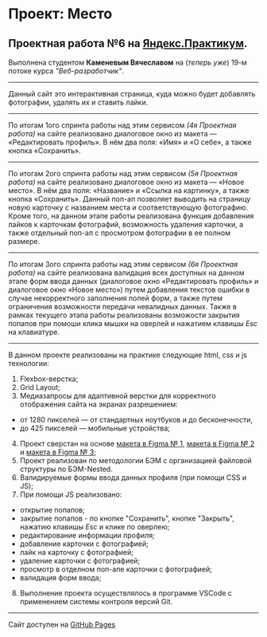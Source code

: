 Проект: Место
===
Проектная работа №6 на [Яндекс.Практикум](https://praktikum.yandex.ru/).
---
Выполнена студентом **Каменевым Вячеславом** на (*теперь уже*) 19-м потоке курса *"Веб-разработчик"*.

___

Данный сайт это интерактивная страница, куда можно будет добавлять фотографии, удалять их и ставить лайки.

___

По итогам 1ого спринта работы над этим сервисом *(4я Проектная работа)* на сайте реализовано диалоговое окно из макета — «Редактировать профиль». В нём два поля: «Имя» и «О себе», а также кнопка «Сохранить».

___


По итогам 2ого спринта работы над этим сервисом *(5я Проектная работа)* на сайте реализовано диалоговое окно из макета — «Новое место». В нём два поля: «Название» и «Ссылка на картинку», а также кнопка «Сохранить». Данный поп-ап позволяет выводить на страницу новую карточку с названием места и соответствующую фотографию.
Кроме того, на данном этапе работы реализована функция добавления лайков к карточкам фотографий, возможность удаления карточки, а также отдельный поп-ап с просмотром фотографии в ее полном размере.

___


По итогам 3ого спринта работы над этим сервисом *(6я Проектная работа)* на сайте реализована валидация всех доступных на данном этапе форм ввода данных (диалоговое окно «Редактировать профиль» и диалоговое окно «Новое место») путем добавления текстов ошибки в случае некорректного заполнения полей форм, а также путем ограничения возможности передачи невалидных данных.
Также в рамках текущего этапа работы реализованы возможости закрытия попапов при помоши клика мышки на оверлей и нажатием клавишы *Esc* на клавиатуре.

___


В данном проекте реализованы на практике следующие html, css и js технологии:
1. Flexbox-верстка;
2. Grid Layout;
3. Медиазапросы для адаптивной верстки для корректного отображения сайта на экранах разрешением:
  * от 1280 пикселей — от стандартных ноутбуков и до бесконечности,
  * до 425 пикселей — мобильные устройства;
4. Проект сверстан на основе [макета в  Figma № 1](https://www.figma.com/file/StZjf8HnoeLdiXS7dYrLAh/JavaScript.-Sprint-4), [макета в  Figma № 2](https://www.figma.com/file/nlYpT4VhFiwimn2YlncrcF/JavaScript.-Sprint-5) и [макета в  Figma № 3](https://www.figma.com/file/XNaGNEZD5NEjeyJzAT4gMb/JavaScript.-Sprint-6);
5. Проект реализован по методологии БЭМ с организацией файловой структуры по БЭМ-Nested.
6. Валидируемые формы ввода данных профиля (при помощи CSS и JS);
7. При помощи JS реализовано:
  * открытие попапов;
  * закрытие попапов - по кнопке "Сохранить", кнопке "Закрыть", нажатию клавишы *Esc* и клике по оверлею;
  * редактирование информации профиля;
  * добавление карточки с фотографией;
  * лайк на карточку с фотографией;
  * удаление карточки с фотографией;
  * просмотр в отделном поп-апе карточки с фотографией;
  * валидация форм ввода;
8. Выполнение проекта осуществлялось в программе VSCode с применением системы контроля версий Git.

___

Сайт доступен на [GitHub Pages](https://kamen-raven.github.io/mesto/)
